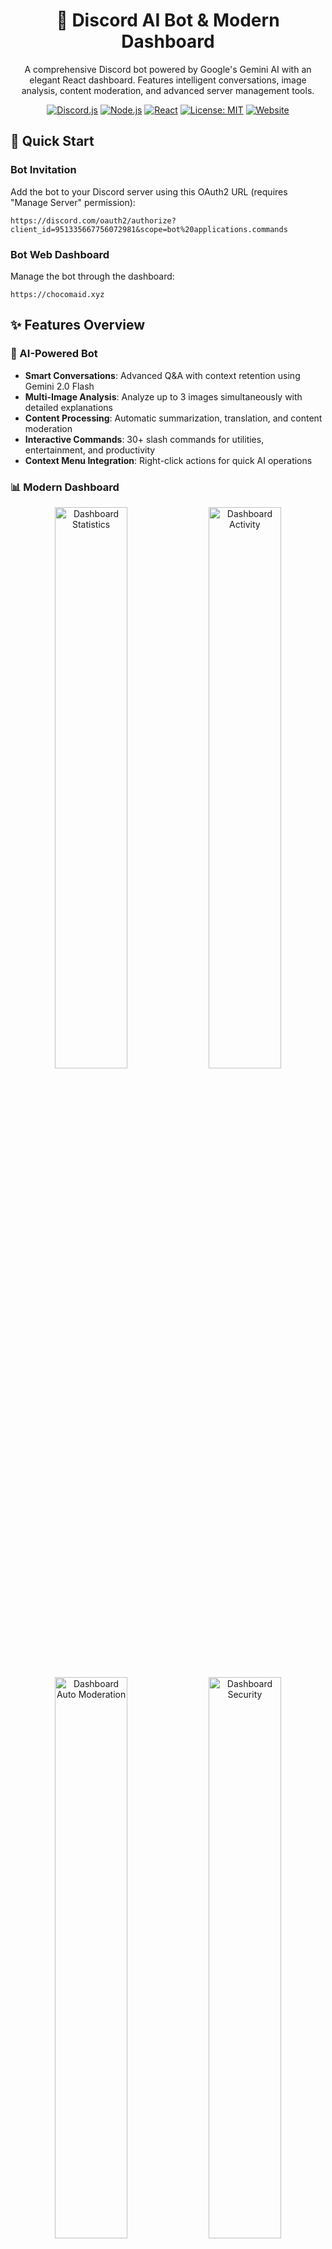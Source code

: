 <div align="center">

# 🤖 Discord AI Bot & Modern Dashboard

A comprehensive Discord bot powered by Google's Gemini AI with an elegant React dashboard. Features intelligent conversations, image analysis, content moderation, and advanced server management tools.

[![Discord.js](https://img.shields.io/badge/discord.js-v14.21.0-blue.svg)](https://discord.js.org/)
[![Node.js](https://img.shields.io/badge/node.js-16.9.0+-green.svg)](https://nodejs.org/)
[![React](https://img.shields.io/badge/react-18.3.1-blue.svg)](https://reactjs.org/)
[![License: MIT](https://img.shields.io/badge/License-MIT-yellow.svg)](LICENSE)
[![Website](https://img.shields.io/badge/website-chocomaid.xyz-ff69b4.svg)](https://chocomaid.xyz)

</div>

## 🚀 Quick Start

### Bot Invitation
Add the bot to your Discord server using this OAuth2 URL (requires "Manage Server" permission):

```
https://discord.com/oauth2/authorize?client_id=951335667756072981&scope=bot%20applications.commands
```

### Bot Web Dashboard
Manage the bot through the dashboard:

```
https://chocomaid.xyz
```

## ✨ Features Overview

### 🤖 AI-Powered Bot
- **Smart Conversations**: Advanced Q&A with context retention using Gemini 2.0 Flash
- **Multi-Image Analysis**: Analyze up to 3 images simultaneously with detailed explanations
- **Content Processing**: Automatic summarization, translation, and content moderation
- **Interactive Commands**: 30+ slash commands for utilities, entertainment, and productivity
- **Context Menu Integration**: Right-click actions for quick AI operations

### 📊 Modern Dashboard

<div align="center">
  <img src="https://github.com/husniaditya/dc-ai_bot/blob/main/dashboard/public/images/dashboard/dashboard_statistics.png" alt="Dashboard Statistics" width="48%">
  <img src="https://github.com/husniaditya/dc-ai_bot/blob/main/dashboard/public/images/dashboard/dashboard_activity.png" alt="Dashboard Activity" width="48%">
</div>

<div align="center">
  <img src="https://github.com/husniaditya/dc-ai_bot/blob/main/dashboard/public/images/dashboard/dashboard_automod.png" alt="Dashboard Auto Moderation" width="48%">
  <img src="https://github.com/husniaditya/dc-ai_bot/blob/main/dashboard/public/images/dashboard/dashboard_security.png" alt="Dashboard Security" width="48%">
</div>

<p align="center">
  <em>Dashboard overview showing statistics, activity monitoring, auto-moderation settings, and security features</em>
</p>

- **OAuth2 Integration**: Secure Discord login with guild management
- **Real-time Management**: Live auto-response configuration and testing
- **Intuitive UI**: Glass-morphism design with dark/light theme support
- **Advanced Tools**: Regex tester, bulk operations, and analytics dashboard
- **Comprehensive Moderation**: Full suite of moderation tools and configuration

### 🛡️ Advanced Moderation System

<div align="center">
  <img src="https://github.com/husniaditya/dc-ai_bot/blob/main/dashboard/public/images/dashboard/moderation.png" alt="Moderation Dashboard" width="70%">
</div>

<p align="center">
  <em>Comprehensive moderation dashboard with real-time controls and configuration options</em>
</p>

- **🚪 Welcome System**: Customizable welcome messages, cards, and auto-role assignment
- **🤖 Auto Moderation**: Spam detection, content filtering, link security with VirusTotal/SafeBrowsing integration
- **👥 Role Management**: Reaction roles, self-assignable roles, and permission management
- **📊 XP & Leveling**: Message-based progression system with rewards and leaderboards
- **📅 Scheduled Messages**: Automated announcements with cron-based scheduling
- **📋 Audit Logging**: Comprehensive activity tracking and moderation logs
- **🛡️ Anti-Raid Protection**: Real-time raid detection and automated response system

### 🛠️ Core Capabilities
- **Modular Architecture**: Clean, maintainable codebase with proper separation of concerns
- **Rate Limiting**: Built-in protection against spam and abuse
- **Error Handling**: Comprehensive error tracking and graceful failure recovery
- **Real-time Updates**: Live configuration changes without bot restart

## 🌐 Multi-Language Support (i18n)

The bot dashboard features comprehensive internationalization support with **7 languages** available:

### 🗣️ Supported Languages
- **English (en)** - Default language
- **Indonesian (id)** - Bahasa Indonesia  
- **Spanish (es)** - Español
- **French (fr)** - Français
- **German (de)** - Deutsch
- **Japanese (ja)** - 日本語
- **Chinese Traditional (cn)** - 繁體中文

### 🎯 Language Features
- **Instant Switching**: Real-time language changes without page reload
- **Persistent Preference**: Language choice saved across browser sessions
- **Auto-Detection**: Automatically detects browser language on first visit
- **Fallback System**: Graceful fallback to English for missing translations
- **Complete Coverage**: All UI elements, buttons, forms, and messages translated

### 🔧 Dashboard Localization
The dashboard provides full translation coverage for:

| Feature Category | Translation Coverage |
|------------------|---------------------|
| **Navigation & Menus** | Complete interface navigation and menu items |
| **Settings Panels** | All configuration options and descriptions |
| **Moderation Tools** | Auto-mod rules, anti-raid settings, audit logs |
| **XP & Leveling** | Experience system and leaderboard interface |
| **Role Management** | Reaction roles and permission configuration |
| **Scheduled Messages** | Automation and scheduling interface |
| **Error Messages** | User-friendly error descriptions and tooltips |
| **Forms & Validation** | Input labels, placeholders, and validation messages |

### 🎨 Language Selector
<div align="center">
  <img src="https://github.com/husniaditya/dc-ai_bot/blob/main/dashboard/public/images/dashboard/language_selector.png" alt="Language Selector" width="40%">
</div>

<p align="center">
  <em>Language selector dropdown available in the dashboard navbar for instant switching</em>
</p>

### 🚀 Advanced Translation Features

#### Smart Interpolation
Support for dynamic content with variable substitution:
```javascript
// Example: "Welcome back, {{username}}!"
t('welcome', { username: 'John' })
// Result: "Welcome back, John!" (English)
// Result: "Selamat datang kembali, John!" (Indonesian)
```

#### Contextual Translations
Separate translations for different contexts:
```json
{
  "buttons": {
    "save": "Save"
  },
  "messages": {
    "save": "Your changes have been saved"
  }
}
```

#### Date & Time Localization
Automatic formatting for dates and timestamps based on selected language:
- **Time Format**: 24-hour vs 12-hour (AM/PM) based on locale
- **Date Format**: DD/MM/YYYY vs MM/DD/YYYY based on region
- **Relative Time**: "2 hours ago" properly localized

### 🔄 Language Detection Priority
1. **User Preference** - Previously saved language choice
2. **Browser Language** - Automatic detection from navigator.language
3. **Default Fallback** - English as the default language

### 📊 Translation Statistics
- **7 languages** fully supported
- **500+ translation keys** covering all interface elements
- **99% coverage** across all dashboard features
- **Real-time switching** with no performance impact

## ⚙️ Technology Stack

### Backend
- **Runtime**: Node.js 16.9.0+
- **Framework**: Discord.js v14.21.0
- **AI Engine**: Google Generative AI (Gemini 2.0 Flash)
- **Database**: MongoDB 6.x / MySQL 8.x support
- **API**: Express.js 5.x with CORS and rate limiting

### Frontend
- **Framework**: React 18.3.1 with modern hooks
- **Build Tool**: Vite 5.x for fast development
- **Styling**: Bootstrap 5.3.3 + Custom CSS
- **Charts**: Highcharts for analytics visualization
- **Tables**: DataTables.net for advanced data management

### Development & Deployment
- **Package Manager**: npm with workspace support
- **Version Control**: Git with conventional commits
- **Environment**: dotenv for configuration management
- **Security**: JWT authentication with auto-rotation

## 📋 Available Commands

### 🎯 Core Commands

<div align="center">
  <img src="https://github.com/husniaditya/dc-ai_bot/blob/main/dashboard/public/images/dashboard/commands_list.png" alt="Commands List" width="60%">
</div>

<p align="center">
  <em>Interactive commands interface showing all available bot commands and their usage</em>
</p>

| Command | Description | Usage |
|---------|-------------|--------|
| `/ping` | Check bot responsiveness | `/ping` |
| `/help` | Interactive help system | `/help [category]` |
| `/whoami` | Display user information | `/whoami` |
| `/uptime` | Show bot uptime statistics | `/uptime` |
| `/user info` | Get detailed user information | `/user info [target:<@user>]` |
| `/echo` | Echo back text | `/echo text:<message>` |

### 🤖 AI & Intelligence
| Command | Description | Usage |
|---------|-------------|--------|
| `/ask` | Ask Gemini AI anything with caching | `/ask prompt:<your question>` |
| `/askfollow` | Continue conversation with context | `/askfollow prompt:<follow-up>` |
| `/explain_image` | Analyze 1-3 images with AI | `/explain_image image:<file> [prompt]` |
| `/summarize` | Summarize recent chat messages | `/summarize [count:30]` |
| `/translate` | Translate text to any language | `/translate text:<text> target:<language>` |

### 🗳️ Interactive Features
| Command | Description | Usage |
|---------|-------------|--------|
| `/poll create` | Create interactive button polls | `/poll create question:<q> options:<a,b,c>` |
| `/poll results` | View detailed poll results | `/poll results id:<pollId>` |
| `/remind` | Set personal reminders | `/remind minutes:<n> text:<message>` |
| `/autoreply` | Manage auto-responses | `/autoreply [enable/disable]` |

### 🛡️ Moderation & Management
| Command | Description | Usage |
|---------|-------------|--------|
| `/antiraid status` | View anti-raid protection status | `/antiraid status` |
| `/antiraid toggle` | Enable/disable anti-raid protection | `/antiraid toggle enabled:<true/false>` |
| `/automod list` | List all automod rules | `/automod list` |
| `/automod info` | Get detailed rule information | `/automod info id:<rule_id>` |
| `/automod toggle` | Enable/disable automod rule | `/automod toggle id:<rule_id> enabled:<true/false>` |
| `/audit` | View audit logging information | `/audit [settings]` |
| `/welcome preview` | Preview welcome message settings | `/welcome preview` |
| `/welcome toggle` | Enable/disable welcome system | `/welcome toggle enabled:<true/false>` |
| `/scheduler list` | List all scheduled messages | `/scheduler list` |
| `/scheduler info` | Get scheduled message details | `/scheduler info id:<message_id>` |
| `/scheduler enable` | Enable scheduled message | `/scheduler enable id:<message_id>` |
| `/scheduler disable` | Disable scheduled message | `/scheduler disable id:<message_id>` |
| `/scheduler run` | Manually run scheduled message | `/scheduler run id:<message_id>` |
| `/role` | Manage self-assignable roles | `/role add/remove/list/info <role_name>` |

### 📊 XP & Leveling System
| Command | Description | Usage |
|---------|-------------|--------|
| `/xp check` | Check your or another user's XP and level | `/xp check [user:<@user>]` |
| `/xp leaderboard` | Show the server XP leaderboard | `/xp leaderboard [limit:<1-25>]` |
| `/level` | Alternative level check command | `/level [user:<@user>]` |
| `/rank` | Show user's rank in the server | `/rank [user:<@user>]` |
| `/leaderboard` | Show top users by XP | `/leaderboard [limit:<number>]` |
| `/xp-admin` | Admin commands for XP management | `/xp-admin [add/remove/set] [user] [amount]` |

### 🧮 Utilities & Tools
| Command | Description | Usage |
|---------|-------------|--------|
| `/math` | Perform mathematical calculations | `/math add/sub/mul/div a:<n> b:<n>` |
| `/meme` | Generate or fetch memes | `/meme [category]` |

### 📺 Media Integration
| Command | Description | Usage |
|---------|-------------|--------|
| `/twitchstats` | Get Twitch channel statistics | `/twitchstats [channel]` |
| `/twitchdebug` | Debug Twitch integration | `/twitchdebug` |
| `/ytstats` | YouTube channel statistics | `/ytstats [channel]` |
| `/ytwatch` | YouTube monitoring tools | `/ytwatch [action]` |
| `/ytdebug` | Debug YouTube integration | `/ytdebug` |

### 🖱️ Context Menu Actions
Right-click on messages to access:
- **Explain Image** - Analyze images in the message with AI
- **Summarize** - Summarize conversation context
- **Translate** - Auto-detect and translate content

### Required Permissions
The bot requires the following Discord permissions:
- `Send Messages`
- `Use Slash Commands`
- `Embed Links`
- `Attach Files`
- `Read Message History`
- `Add Reactions`
- `Manage Messages` (for polls and moderation)

## 📚 Documentation

### 🛡️ Moderation System Documentation
The bot includes a comprehensive moderation system with detailed documentation for each feature:

| Feature | Documentation | Description |
|---------|---------------|-------------|
| **🚪 Welcome System** | [docs/WELCOME_SYSTEM.md](docs/WELCOME_SYSTEM.md) | Customizable welcome messages, cards, and auto-role assignment |
| **🤖 Auto Moderation** | [docs/AUTOMOD_SYSTEM.md](docs/AUTOMOD_SYSTEM.md) | Spam detection, content filtering, and security integration |
| **👥 Role Management** | [docs/ROLE_MANAGEMENT.md](docs/ROLE_MANAGEMENT.md) | Reaction roles, self-assignable roles, and permission management |
| **📊 XP & Leveling** | [docs/XP_LEVELING.md](docs/XP_LEVELING.md) | Experience points system with rewards and progression |
| **📅 Scheduled Messages** | [docs/SCHEDULER.md](docs/SCHEDULER.md) | Automated announcements with cron-based scheduling |
| **📋 Audit Logging** | [docs/AUDIT_LOGGING.md](docs/AUDIT_LOGGING.md) | Comprehensive activity tracking and moderation logs |
| **🛡️ Anti-Raid Protection** | [docs/ANTI_RAID_SYSTEM.md](docs/ANTI_RAID_SYSTEM.md) | Real-time raid detection and automated response |
| **📖 Moderation Overview** | [docs/MODERATION_OVERVIEW.md](docs/MODERATION_OVERVIEW.md) | Complete overview of all moderation features |

### 🔧 Key Features
- **Dashboard Configuration**: All features configurable via web dashboard
- **Real-time Updates**: Configuration changes apply immediately
- **Security Integration**: VirusTotal and Google Safe Browsing API integration
- **Performance Optimized**: Efficient caching and database optimization
- **Comprehensive Logging**: Full audit trail for all moderation actions


## 🖼️ AI Image Analysis

### Context Menu (Recommended)
Right-click (mobile: long press) on any message containing images → Apps → **Explain Image**. This method guarantees accurate image capture and analysis.

### Slash Command Method
Use `/explain_image` with up to 3 image attachments:

1. **Single Image**: `/explain_image image:<file>` 
2. **Multiple Images**: `/explain_image image:<file1> image2:<file2> image3:<file3>`
3. **With Custom Prompt**: `/explain_image image:<file> prompt:<specific question>`

### Features
- **Multi-Image Support**: Analyze up to 3 images simultaneously
- **Smart Re-upload**: Automatically handles large images (skips >8MB)
- **Detailed Analysis**: Comprehensive explanations with context
- **Embed Integration**: Clean presentation with image previews

## 🤖 AI Integration

### Gemini 2.0 Flash Integration
- **Model**: Latest Gemini 2.0 Flash for optimal performance
- **Context Retention**: Maintains conversation history for follow-up questions
- **Error Handling**: Exponential backoff with up to 3 retry attempts
- **Memory Management**: Intelligent prompt caching (3-minute duration)
- **Safety Features**: Content filtering and response validation

### Conversation Features
- **Contextual Follow-ups**: Use `/askfollow` to continue conversations
- **Smart Chunking**: Automatically splits long responses for readability
- **Multi-modal Input**: Combine text and images in single queries
- **Language Support**: Automatic language detection and translation

### Performance Optimizations
- **Caching**: In-memory prompt cache for faster responses
- **Rate Limiting**: Built-in protection against API abuse
- **Async Processing**: Non-blocking operations for better responsiveness

## 🛡️ Moderation Dashboard Features

### Advanced Moderation Tools
- **Real-time Configuration**: All moderation features configurable via dashboard
- **Anti-Raid Protection**: Automated raid detection with configurable thresholds
- **Auto Moderation**: Content filtering with VirusTotal and Google Safe Browsing integration
- **Welcome System**: Customizable welcome messages with card generation
- **Role Management**: Reaction roles and self-assignable role systems
- **XP & Leveling**: Comprehensive progression system with rewards
- **Scheduled Messages**: Cron-based automated announcements
- **Audit Logging**: Full activity tracking and moderation logs

### Security Features
- **Link Scanning**: Real-time URL security scanning with external APIs
- **Phishing Protection**: Advanced phishing detection and prevention
- **Spam Detection**: Multi-layered spam detection algorithms
- **Content Filtering**: Custom word and pattern filtering
- **Account Analysis**: New member screening and risk assessment

## 🛠️ Comprehensive Moderation System

### Core Moderation Features

#### 🚪 Welcome System
- Customizable welcome messages with variable support
- Automatic welcome card generation with user avatars
- Auto-role assignment for new members
- Direct message welcoming capabilities
- Channel-specific announcement configuration

#### 🤖 Auto Moderation
- **Spam Detection**: Message frequency and content analysis
- **Content Filtering**: Custom word and pattern filtering with regex support
- **Link Security**: Real-time URL scanning with VirusTotal and Google Safe Browsing
- **Caps Lock Control**: Configurable uppercase text limits
- **Mention Protection**: Prevent @everyone/@here abuse and mass mentions
- **Invite Link Filtering**: Block unauthorized Discord invites

#### 🛡️ Anti-Raid Protection
- **Real-time Monitoring**: Join rate and account age analysis
- **Automated Response**: Configurable actions (kick, ban, timeout, lockdown)
- **Suspicious Account Detection**: Multi-factor risk assessment
- **Grace Period Monitoring**: New member behavior tracking
- **Bypass Roles**: Exempt trusted users from protection

#### 📊 XP & Leveling System
- **Message-based XP**: Earn experience points from chat activity
- **Voice Channel XP**: Gain XP for time spent in voice channels
- **Level Progression**: Customizable leveling curves and requirements
- **Role Rewards**: Automatic role assignment at specific levels
- **Leaderboards**: Server-wide and time-based rankings
- **Anti-Gaming**: Cooldowns and duplicate message prevention

#### 👥 Role Management
- **Reaction Roles**: Assign roles via emoji reactions
- **Self-Assignable Roles**: `/role` command for user role management
- **Role Categories**: Organize roles by type (color, interest, access)
- **Permission Sync**: Automatic permission management
- **Role Menus**: Interactive dropdown and button interfaces

#### 📅 Scheduled Messages
- **Cron-based Scheduling**: Flexible timing with cron expressions
- **Multiple Formats**: Text, embed, and rich content support
- **Variable Support**: Dynamic content with server and user variables
- **Time Zone Handling**: Global and per-message timezone configuration
- **Manual Execution**: Test and run messages on demand

#### 📋 Audit Logging
- **Comprehensive Tracking**: Message, member, and server changes
- **Multiple Log Channels**: Separate channels for different event types
- **Customizable Formats**: Embed or text-based log formatting
- **Retention Settings**: Configurable log retention periods
- **Export Capabilities**: Data export for compliance and analysis

## 🔒 Security & Safety

### Bot Security
- **Permission Validation**: Strict checking of user and bot permissions
- **Rate Limiting**: Built-in protection against command spam and API abuse
- **Input Sanitization**: Comprehensive validation of all user inputs
- **Error Handling**: Graceful error management without exposing sensitive data

### API Security
- **JWT Authentication**: Secure token-based authentication with auto-rotation
- **CORS Configuration**: Properly configured cross-origin resource sharing
- **Request Validation**: Schema validation for all API endpoints
- **Audit Logging**: Comprehensive logging of all administrative actions

### Content Safety
- **AI Content Filtering**: Automatic filtering of inappropriate AI responses
- **Image Analysis Safety**: Content validation for image explanation features
- **Link Security**: Real-time URL scanning with VirusTotal and Google Safe Browsing
- **Phishing Protection**: Advanced phishing detection and prevention
- **Abuse Prevention**: Multiple layers of protection against malicious usage

### Data Protection
- **Minimal Data Collection**: Only stores necessary operational data
- **Secure Storage**: Encrypted storage for sensitive configuration data
- **Data Retention**: Automatic cleanup of temporary data and old logs
- **Privacy Compliance**: GDPR-friendly data handling practices

## 🗓️ Development Roadmap

### Current Features ✅
- **AI Integration**: Gemini 2.0 Flash with image analysis and conversation context
- **Dashboard Interface**: Modern web interface for all configurations
- **Comprehensive Moderation**: Full suite including anti-raid, auto-mod, welcome system
- **XP & Leveling**: Complete progression system with rewards and leaderboards
- **Role Management**: Reaction roles and self-assignable systems
- **Scheduled Messages**: Cron-based automation with variable support
- **Security Integration**: VirusTotal and Google Safe Browsing APIs
- **🌐 Multi-language Support**: Complete internationalization with 7 languages
- **📊 Enhanced Analytics**: Detailed usage statistics and performance metrics

### Planned Features 🚧
- **🎮 Game Integration**: Enhanced gaming features and social platform connections
- **📱 Mobile Dashboard**: Responsive mobile interface improvements
- **🎨 Custom Themes**: Theme builder and community theme sharing

### Technical Improvements 🛠️
- **🧪 Testing Suite**: Comprehensive unit and integration testing
- **🚀 CI/CD Pipeline**: Automated testing, building, and deployment
- **📈 Performance Monitoring**: Real-time performance tracking and alerting
- **🔄 Database Migrations**: Automated schema versioning and migrations
- **🏗️ Microservices**: Modular architecture for better scalability

### Quality of Life ✨
- **♿ Accessibility**: Full WCAG compliance and screen reader support
- **📚 Interactive Documentation**: API documentation and video tutorials
- **💾 Backup System**: Automated backup and restore functionality
- **🔍 Advanced Search**: Full-text search across all bot data and logs

## 💬 Support & Community

### Getting Help
- **📚 Documentation**: Check our comprehensive guides and API documentation
- **🐛 Issues**: Report bugs or request features on [GitHub Issues](https://github.com/husniaditya/dc-ai_bot/issues)
- **💬 Discussions**: Join community discussions on [GitHub Discussions](https://github.com/husniaditya/dc-ai_bot/discussions)
- **📧 Contact**: Reach out to maintainers for security issues or private concerns

### Community Guidelines
Please read our [Code of Conduct](CODE_OF_CONDUCT.md) before participating in the community. We're committed to providing a welcoming and inclusive environment for all contributors.

### Security
If you discover a security vulnerability, please follow our [Security Policy](SECURITY.md) for responsible disclosure.

## 📄 License

This project is licensed under the [MIT License](LICENSE) - see the LICENSE file for details.

### Third-Party Licenses
- Discord.js - Apache 2.0 License
- React - MIT License
- Bootstrap - MIT License
- Google Generative AI - Google AI Terms of Service

---

<div align="center">

**Built with ❤️ for the Discord community**

[⭐ Star this repo](https://github.com/husniaditya/dc-ai_bot) • [🐛 Report Bug](https://github.com/husniaditya/dc-ai_bot/issues) • [✨ Request Feature](https://github.com/husniaditya/dc-ai_bot/issues)

</div>
